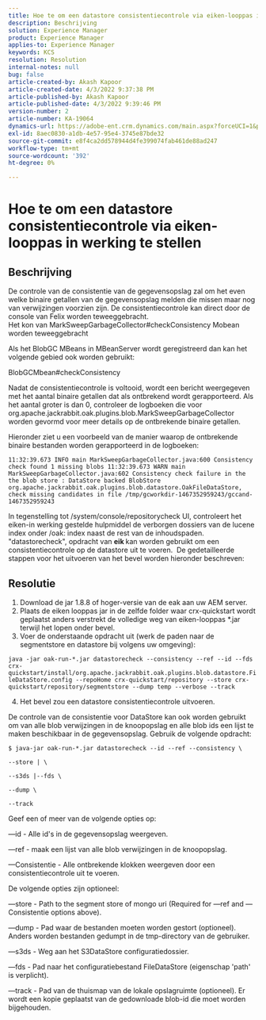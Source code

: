 ```yaml
---
title: Hoe te om een datastore consistentiecontrole via eiken-looppas in werking te stellen
description: Beschrijving
solution: Experience Manager
product: Experience Manager
applies-to: Experience Manager
keywords: KCS
resolution: Resolution
internal-notes: null
bug: false
article-created-by: Akash Kapoor
article-created-date: 4/3/2022 9:37:38 PM
article-published-by: Akash Kapoor
article-published-date: 4/3/2022 9:39:46 PM
version-number: 2
article-number: KA-19064
dynamics-url: https://adobe-ent.crm.dynamics.com/main.aspx?forceUCI=1&pagetype=entityrecord&etn=knowledgearticle&id=68a58547-96b3-ec11-983f-000d3a5d09d6
exl-id: 8aec0830-a1db-4e57-95e4-3745e87bde32
source-git-commit: e8f4ca2dd578944d4fe399074fab461de88ad247
workflow-type: tm+mt
source-wordcount: '392'
ht-degree: 0%

---
```


# Hoe te om een datastore consistentiecontrole via eiken-looppas in werking te stellen

## Beschrijving

De controle van de consistentie van de gegevensopslag zal om het even welke binaire getallen van de gegevensopslag melden die missen maar nog van verwijzingen voorzien zijn. De consistentiecontrole kan direct door de console van Felix worden teweeggebracht.<br>
Het kon van MarkSweepGarbageCollector#checkConsistency Mobean worden teweeggebracht

Als het BlobGC MBeans in MBeanServer wordt geregistreerd dan kan het volgende gebied ook worden gebruikt:

BlobGCMbean#checkConsistency

Nadat de consistentiecontrole is voltooid, wordt een bericht weergegeven met het aantal binaire getallen dat als ontbrekend wordt gerapporteerd. Als het aantal groter is dan 0, controleer de logboeken die voor org.apache.jackrabbit.oak.plugins.blob.MarkSweepGarbageCollector worden gevormd voor meer details op de ontbrekende binaire getallen.

Hieronder ziet u een voorbeeld van de manier waarop de ontbrekende binaire bestanden worden gerapporteerd in de logboeken:

`11:32:39.673 INFO main MarkSweepGarbageCollector.java:600 Consistency check found 1 missing blobs 11:32:39.673 WARN main MarkSweepGarbageCollector.java:602 Consistency check failure in the the blob store : DataStore backed BlobStore org.apache.jackrabbit.oak.plugins.blob.datastore.OakFileDataStore, check missing candidates in file /tmp/gcworkdir-1467352959243/gccand-1467352959243`

In tegenstelling tot /system/console/repositorycheck UI, controleert het eiken-in werking gestelde hulpmiddel de verborgen dossiers van de lucene index onder /oak: index naast de rest van de inhoudspaden. &quot;datastorecheck&quot;, opdracht van <b>eik </b>kan worden gebruikt om een consistentiecontrole op de datastore uit te voeren.  De gedetailleerde stappen voor het uitvoeren van het bevel worden hieronder beschreven:




## Resolutie


1. Download de jar 1.8.8 of hoger-versie van de eak aan uw AEM server.
2. Plaats de eiken looppas jar in de zelfde folder waar crx-quickstart wordt geplaatst anders verstrekt de volledige weg van eiken-looppas \*.jar terwijl het lopen onder bevel.
3. Voer de onderstaande opdracht uit (werk de paden naar de segmentstore en datastore bij volgens uw omgeving):


`java -jar oak-run-*.jar datastorecheck --consistency --ref --id --fds crx-quickstart/install/org.apache.jackrabbit.oak.plugins.blob.datastore.FileDataStore.config --repoHome crx-quickstart/repository --store crx-quickstart/repository/segmentstore --dump temp --verbose --track`

4. Het bevel zou een datastore consistentiecontrole uitvoeren.

De controle van de consistentie voor DataStore kan ook worden gebruikt om van alle blob verwijzingen in de knoopopslag en alle blob ids een lijst te maken beschikbaar in de gegevensopslag. Gebruik de volgende opdracht:

`$ java-jar oak-run-*.jar datastorecheck --id --ref --consistency \`

`--store | \`

`--s3ds |--fds \`

`--dump \`

`--track`



Geef een of meer van de volgende opties op:

—id - Alle id&#39;s in de gegevensopslag weergeven.

—ref - maak een lijst van alle blob verwijzingen in de knoopopslag.

—Consistentie - Alle ontbrekende klokken weergeven door een consistentiecontrole uit te voeren.



De volgende opties zijn optioneel:

—store - Path to the segment store of mongo uri (Required for —ref and —Consistentie options above).

—dump - Pad waar de bestanden moeten worden gestort (optioneel). Anders worden bestanden gedumpt in de tmp-directory van de gebruiker.

—s3ds - Weg aan het S3DataStore configuratiedossier.

—fds - Pad naar het configuratiebestand FileDataStore (eigenschap &#39;path&#39; is verplicht).

—track - Pad van de thuismap van de lokale opslagruimte (optioneel). Er wordt een kopie geplaatst van de gedownloade blob-id die moet worden bijgehouden.
